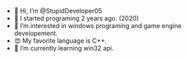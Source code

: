 - 👋 Hi, I’m @StupidDeveloper05
- 🐣 I started programing 2 years ago. (2020)
- 👀 I’m interested in windows programing and game engine developement.
- 😍 My favorite language is C++.
- 🌱 I’m currently learning win32 api.
